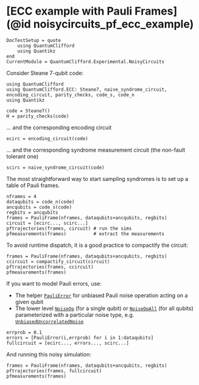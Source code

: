 # [ECC example with Pauli Frames](@id noisycircuits_pf_ecc_example)

```@meta
DocTestSetup = quote
    using QuantumClifford
    using Quantikz
end
CurrentModule = QuantumClifford.Experimental.NoisyCircuits
```

Consider Steane 7-qubit code:

```@example 1
using QuantumClifford
using QuantumClifford.ECC: Steane7, naive_syndrome_circuit, encoding_circuit, parity_checks, code_s, code_n
using Quantikz

code = Steane7()
H = parity_checks(code)
```

... and the corresponding encoding circuit
```@example 1
ecirc = encoding_circuit(code)
```

... and the corresponding syndrome measurement circuit (the non-fault tolerant one)
```@example 1
scirc = naive_syndrome_circuit(code)
```

The most straightforward way to start sampling syndromes is to set up a table of Pauli frames.

```@example 1
nframes = 4
dataqubits = code_n(code)
ancqubits = code_s(code)
regbits = ancqubits
frames = PauliFrame(nframes, dataqubits+ancqubits, regbits)
circuit = [ecirc..., scirc...]
pftrajectories(frames, circuit) # run the sims
pfmeasurements(frames)          # extract the measurements
```

To avoid runtime dispatch, it is a good practice to compactify the circuit:

```@example 1
frames = PauliFrame(nframes, dataqubits+ancqubits, regbits)
ccircuit = compactify_circuit(circuit)
pftrajectories(frames, ccircuit)
pfmeasurements(frames)
```

If you want to model Pauli errors, use:

- The helper [`PauliError`](@ref) for unbiased Pauli noise operation acting on a given qubit
- The lower level [`NoiseOp`](@ref) (for a single qubit) or [`NoiseOpAll`](@ref) (for all qubits) parameterized with a particular noise type, e.g. [`UnbiasedUncorrelatedNoise`](@ref)

```@example 1
errprob = 0.1
errors = [PauliError(i,errprob) for i in 1:dataqubits]
fullcircuit = [ecirc..., errors..., scirc...]
```

And running this noisy simulation:
```@example 1
frames = PauliFrame(nframes, dataqubits+ancqubits, regbits)
pftrajectories(frames, fullcircuit)
pfmeasurements(frames)
```